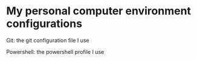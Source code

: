 # My personal computer environment configurations

Git: the git configuration file I use

Powershell: the powershell profile I use
